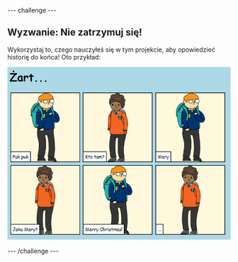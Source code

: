 \--- challenge \---

## Wyzwanie: Nie zatrzymuj się!

Wykorzystaj to, czego nauczyłeś się w tym projekcie, aby opowiedzieć historię do końca! Oto przykład:

![zrzut ekranu](images/story-final.png)

\--- /challenge \---